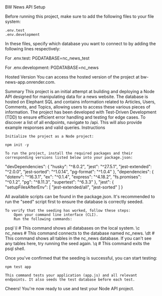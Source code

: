 BW News API
Setup

Before running this project, make sure to add the following files to your file system:

    .env.test
    .env.development

In these files, specify which database you want to connect to by adding the following lines respectively:

For .env.test:
PGDATABASE=nc_news_test

For .env.development:
PGDATABASE=nc_news

Hosted Version
You can access the hosted version of the project at bw-news-app.onrender.com.

Summary
This project is an initial attempt at building and deploying a Node API designed for manipulating data for a news website. The database is hosted on Elephant SQL and contains information related to Articles, Users, Comments, and Topics, allowing users to access these various pieces of information. The project has been developed with Test-Driven Development (TDD) to ensure efficient error handling and testing for edge cases. To discover a list of all endpoints, navigate to /api. This will also provide example responses and valid queries.
Instructions

    Initialize the project as a Node project:

    npm init -y

    To run the project, install the required packages and their corresponding versions listed below into your package.json:

"devDependencies": {
"husky": "^8.0.2",
"jest": "^27.5.1",
"jest-extended": "^2.0.0",
"jest-sorted": "^1.0.14",
"pg-format": "^1.0.4"
},
"dependencies": {
"dotenv": "^16.3.1",
"ex": "^0.1.4",
"express": "^4.18.2",
"fs.promises": "^0.1.2",
"pg": "^8.11.3",
"supertest": "^6.3.3"
},
"jest": {
"setupFilesAfterEnv": [
"jest-extended/all",
"jest-sorted"
]
}

All available scripts can be found in the package.json. It's recommended to run the "seed" script first to ensure the database is correctly seeded.

    To verify that the seeding has worked, follow these steps:
        Open your command line interface (CLI).
        Run the following commands:

psql
\l # This command shows all databases on the local system.
\c nc_news # This command connects to the database named nc_news.
\dt # This command shows all tables in the nc_news database. If you can't see any tables here, try running the seed again.
\q # This command exits the psql shell.

Once you've confirmed that the seeding is successful, you can start testing:

    npm test app

    This command tests your application (app.js) and all relevant endpoints. It also seeds the test database before each test.

Cheers! You're now ready to use and test your Node API project.
